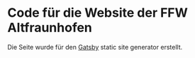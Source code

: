 # Code für die Website der FFW Altfraunhofen
Die Seite wurde für den [Gatsby](https://www.gatsbyjs.org/) static site generator erstellt.

